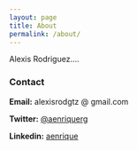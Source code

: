 ```yaml
---
layout: page
title: About
permalink: /about/
---
```


Alexis Rodriguez....

### Contact

**Email:** alexisrodgtz @ gmail.com

**Twitter:** [@aenriquerg](https://twitter.com/aenriquerg)

**Linkedin:** [aenrique](https://www.linkedin.com/in/aenrique/)
